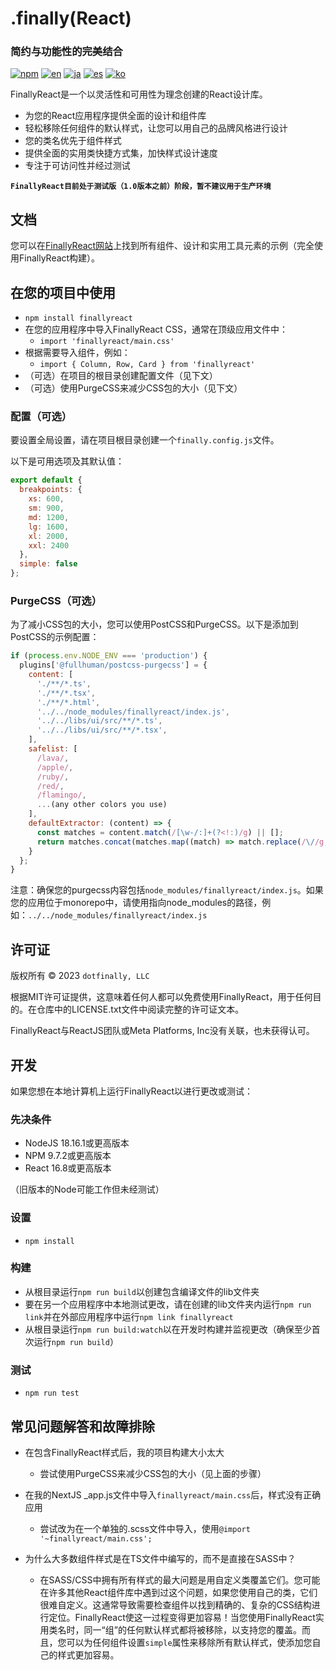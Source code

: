 # .finally(React)

### 简约与功能性的完美结合

[![npm](https://img.shields.io/npm/v/finallyreact.svg?color=005711)](https://www.npmjs.com/package/finallyreact)
[![en](https://img.shields.io/badge/lang-English-green?color=1a5296)](https://github.com/dotfinally/finallyreact/blob/main/README.md)
[![ja](https://img.shields.io/badge/lang-Japanese-green?color=1a5296)](https://github.com/dotfinally/finallyreact/blob/main/translated-md/README.ja.md)
[![es](https://img.shields.io/badge/lang-Spanish-green?color=1a5296)](https://github.com/dotfinally/finallyreact/blob/main/translated-md/README.es.md)
[![ko](https://img.shields.io/badge/lang-Korean-green?color=1a5296)](https://github.com/dotfinally/finallyreact/blob/main/translated-md/README.ko.md)

FinallyReact是一个以灵活性和可用性为理念创建的React设计库。

- 为您的React应用程序提供全面的设计和组件库
- 轻松移除任何组件的默认样式，让您可以用自己的品牌风格进行设计
- 您的类名优先于组件样式
- 提供全面的实用类快捷方式集，加快样式设计速度
- 专注于可访问性并经过测试

**`FinallyReact目前处于测试版（1.0版本之前）阶段，暂不建议用于生产环境`**

## 文档

您可以在[FinallyReact网站](https://finallyreact.com)上找到所有组件、设计和实用工具元素的示例（完全使用FinallyReact构建）。

## 在您的项目中使用

- `npm install finallyreact`
- 在您的应用程序中导入FinallyReact CSS，通常在顶级应用文件中：
  - `import 'finallyreact/main.css'`
- 根据需要导入组件，例如：
  - `import { Column, Row, Card } from 'finallyreact'`
- （可选）在项目的根目录创建配置文件（见下文）
- （可选）使用PurgeCSS来减少CSS包的大小（见下文）

### 配置（可选）

要设置全局设置，请在项目根目录创建一个`finally.config.js`文件。

以下是可用选项及其默认值：

```js
export default {
  breakpoints: {
    xs: 600,
    sm: 900,
    md: 1200,
    lg: 1600,
    xl: 2000,
    xxl: 2400
  },
  simple: false
};
```

### PurgeCSS（可选）

为了减小CSS包的大小，您可以使用PostCSS和PurgeCSS。以下是添加到PostCSS的示例配置：

```js
if (process.env.NODE_ENV === 'production') {
  plugins['@fullhuman/postcss-purgecss'] = {
    content: [
      './**/*.ts',
      './**/*.tsx',
      './**/*.html',
      '../../node_modules/finallyreact/index.js',
      '../../libs/ui/src/**/*.ts',
      '../../libs/ui/src/**/*.tsx',
    ],
    safelist: [
      /lava/,
      /apple/,
      /ruby/,
      /red/,
      /flamingo/,
      ...(any other colors you use)
    ],
    defaultExtractor: (content) => {
      const matches = content.match(/[\w-/:]+(?<!:)/g) || [];
      return matches.concat(matches.map((match) => match.replace(/\//g, '\\/')));
    }
  };
}
```

注意：确保您的purgecss内容包括`node_modules/finallyreact/index.js`。如果您的应用位于monorepo中，请使用指向node_modules的路径，例如：`../../node_modules/finallyreact/index.js`

## 许可证

版权所有 © 2023 `dotfinally, LLC`

根据MIT许可证提供，这意味着任何人都可以免费使用FinallyReact，用于任何目的。在仓库中的LICENSE.txt文件中阅读完整的许可证文本。

FinallyReact与ReactJS团队或Meta Platforms, Inc没有关联，也未获得认可。

## 开发

如果您想在本地计算机上运行FinallyReact以进行更改或测试：

### 先决条件

- NodeJS 18.16.1或更高版本
- NPM 9.7.2或更高版本
- React 16.8或更高版本

（旧版本的Node可能工作但未经测试）

### 设置

- `npm install`

### 构建

- 从根目录运行`npm run build`以创建包含编译文件的lib文件夹
- 要在另一个应用程序中本地测试更改，请在创建的lib文件夹内运行`npm run link`并在外部应用程序中运行`npm link finallyreact`
- 从根目录运行`npm run build:watch`以在开发时构建并监视更改（确保至少首次运行`npm run build`）

### 测试

- `npm run test`

## 常见问题解答和故障排除

- 在包含FinallyReact样式后，我的项目构建大小太大

  - 尝试使用PurgeCSS来减少CSS包的大小（见上面的步骤）

- 在我的NextJS \_app.js文件中导入`finallyreact/main.css`后，样式没有正确应用

  - 尝试改为在一个单独的.scss文件中导入，使用`@import '~finallyreact/main.css';`

- 为什么大多数组件样式是在TS文件中编写的，而不是直接在SASS中？
  - 在SASS/CSS中拥有所有样式的最大问题是用自定义类覆盖它们。您可能在许多其他React组件库中遇到过这个问题，如果您使用自己的类，它们很难自定义。这通常导致需要检查组件以找到精确的、复杂的CSS结构进行定位。FinallyReact使这一过程变得更加容易！当您使用FinallyReact实用类名时，同一“组”的任何默认样式都将被移除，以支持您的覆盖。而且，您可以为任何组件设置`simple`属性来移除所有默认样式，使添加您自己的样式更加容易。
